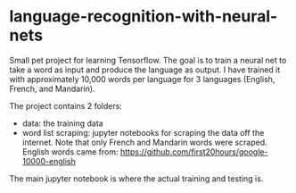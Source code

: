# language-recognition-with-neural-nets
Small pet project for learning Tensorflow. The goal is to train a neural net to take a word as input and produce the language as output. I have trained it with approximately 10,000 words per language for 3 languages (English, French, and Mandarin).

The project contains 2 folders:
- data: the training data
- word list scraping: jupyter notebooks for scraping the data off the internet.
 Note that only French and Mandarin words were scraped. English words came from: https://github.com/first20hours/google-10000-english
 
The main jupyter notebook is where the actual training and testing is.
